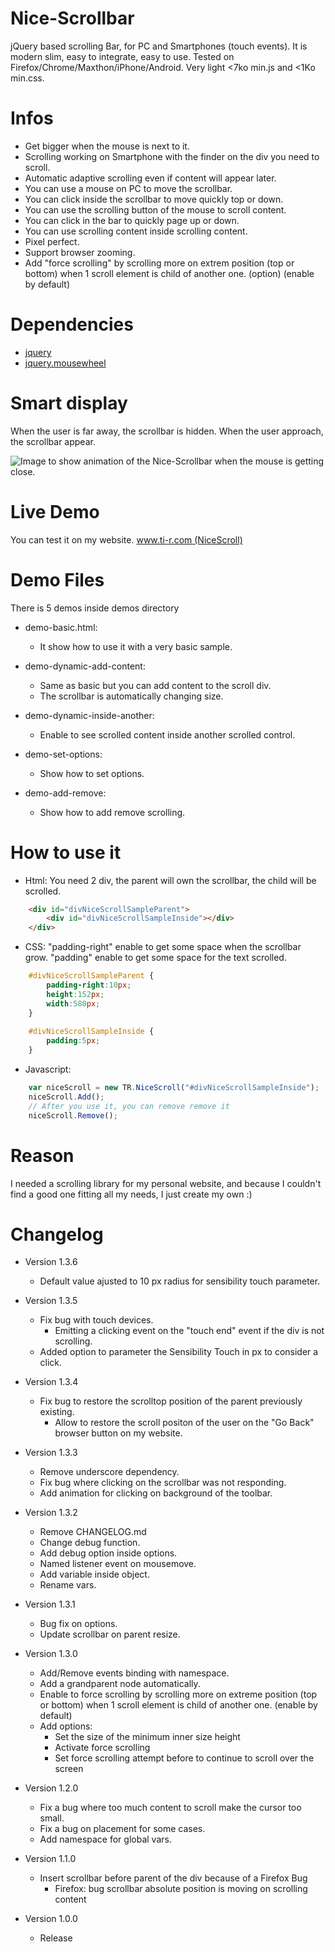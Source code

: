 # Nice-Scrollbar
jQuery based scrolling Bar, for PC and Smartphones (touch events). It is modern slim, easy to integrate, easy to use. Tested on Firefox/Chrome/Maxthon/iPhone/Android. Very light <7ko min.js and <1Ko min.css.

# Infos
 - Get bigger when the mouse is next to it.
 - Scrolling working on Smartphone with the finder on the div you need to scroll.
 - Automatic adaptive scrolling even if content will appear later.
 - You can use a mouse on PC to move the scrollbar.
 - You can click inside the scrollbar to move quickly top or down.
 - You can use the scrolling button of the mouse to scroll content.
 - You can click in the bar to quickly page up or down.
 - You can use scrolling content inside scrolling content.
 - Pixel perfect.
 - Support browser zooming.
 - Add "force scrolling" by scrolling more on extrem position (top or bottom) when 1 scroll element is child of another one. (option) (enable by default)
 
 
# Dependencies
 - [jquery](https://jquery.com/)
 - [jquery.mousewheel](https://github.com/jquery/jquery-mousewheel)

# Smart display
When the user is far away, the scrollbar is hidden.
When the user approach, the scrollbar appear.

![Image to show animation of the Nice-Scrollbar when the mouse is getting close.](http://www.ti-r.com/images/js/tr.nice.scroll.gif)


# Live Demo
You can test it on my website.
[www.ti-r.com (NiceScroll)](http://www.ti-r.com/?js/Web/NiceScroll)

# Demo Files

There is 5 demos inside demos directory

- demo-basic.html:
	* It show how to use it with a very basic sample.

- demo-dynamic-add-content:
	* Same as basic but you can add content to the scroll div.
	* The scrollbar is automatically changing size.

- demo-dynamic-inside-another:
	* Enable to see scrolled content inside another scrolled control.

- demo-set-options:
	* Show how to set options.

- demo-add-remove:
	* Show how to add remove scrolling.


# How to use it
- Html:
You need 2 div, the parent will own the scrollbar, the child will be scrolled.
~~~html
	<div id="divNiceScrollSampleParent">
		<div id="divNiceScrollSampleInside"></div>
	</div>
~~~

- CSS:
"padding-right" enable to get some space when the scrollbar grow.
"padding" enable to get some space for the text scrolled.
~~~css
	#divNiceScrollSampleParent {
		padding-right:10px;
		height:152px;
		width:580px;
	}
	
	#divNiceScrollSampleInside {
		padding:5px;
	}
~~~

- Javascript:
~~~javascript
	var niceScroll = new TR.NiceScroll("#divNiceScrollSampleInside");
	niceScroll.Add();
	// After you use it, you can remove remove it
	niceScroll.Remove();
~~~

# Reason
I needed a scrolling library for my personal website, and because I couldn't find a good one fitting all my needs, I just create my own :)


# Changelog

- Version 1.3.6
	* Default value ajusted to 10 px radius for sensibility touch parameter.

- Version 1.3.5
	* Fix bug with touch devices.
		- Emitting a clicking event on the "touch end" event if the div is not scrolling.
	* Added option to parameter the Sensibility Touch in px to consider a click.

- Version 1.3.4
	* Fix bug to restore the scrolltop position of the parent previously existing.
		- Allow to restore the scroll positon of the user on the "Go Back" browser button on my website.

- Version 1.3.3
	* Remove underscore dependency.
	* Fix bug where clicking on the scrollbar was not responding.
	* Add animation for clicking on background of the toolbar.	

- Version 1.3.2
	* Remove CHANGELOG.md
	* Change debug function.
	* Add debug option inside options.
	* Named listener event on mousemove.
	* Add variable inside object.
	* Rename vars.

- Version 1.3.1
	* Bug fix on options.
	* Update scrollbar on parent resize.
	
- Version 1.3.0
	* Add/Remove events binding with namespace.
	* Add a grandparent node automatically.
	* Enable to force scrolling by scrolling more on extreme position (top or bottom) when 1 scroll element is child of another one. (enable by default)
	* Add options:
		* Set the size of the minimum inner size height
		* Activate force scrolling
		* Set force scrolling attempt before to continue to scroll over the screen
	
- Version 1.2.0
	* Fix a bug where too much content to scroll make the cursor too small.
	* Fix a bug on placement for some cases.
	* Add namespace for global vars.
		
- Version 1.1.0
	* Insert scrollbar before parent of the div because of a Firefox Bug
		- Firefox: bug scrollbar absolute position is moving on scrolling content

- Version 1.0.0
	* Release
	